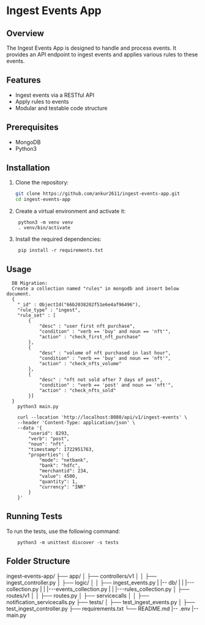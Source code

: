 # Ingest Events App

## Overview

The Ingest Events App is designed to handle and process events. It provides an API endpoint to ingest events and applies various rules to these events.

## Features

- Ingest events via a RESTful API
- Apply rules to events
- Modular and testable code structure

## Prerequisites
- MongoDB
- Python3

## Installation

1. Clone the repository:

   ```sh
   git clone https://github.com/ankur2611/ingest-events-app.git
   cd ingest-events-app
2. Create a virtual environment and activate it:

        python3 -m venv venv
        . venv/bin/activate

3. Install the required dependencies:

        pip install -r requirements.txt


## Usage
      
      DB Migration:
      Create a collection named "rules" in mongodb and insert below document.
      {
      	"_id" : ObjectId("66b2038202f51e6e4af96496"),
      	"rule_type" : "ingest",
      	"rule_set" : [
      		{
      			"desc" : "user first nft purchase",
      			"condition" : "verb == 'buy' and noun == 'nft'",
      			"action" : "check_first_nft_purchase"
      		},
      		{
      			"desc" : "volume of nft purchased in last hour",
      			"condition" : "verb == 'buy' and noun == 'nft'",
      			"action" : "check_nfts_volume"
      		},
      		{
      			"desc" : "nft not sold after 7 days of post",
      			"condition" : "verb == 'post' and noun == 'nft'",
      			"action" : "check_nfts_sold"
      		}]
      }
        python3 main.py

        curl --location 'http://localhost:8080/api/v1/ingest-events' \
        --header 'Content-Type: application/json' \
        --data '{
            "userid": 8293,
            "verb": "post",
            "noun": "nft",
            "timestamp": 1722951763,
            "properties": {
                "mode": "netbank",
                "bank": "hdfc",
                "merchantid": 234,
                "value": 4500,
                "quantity": 1,
                "currency": "INR"
            }
        }'

## Running Tests

To run the tests, use the following command:

        python3 -m unittest discover -s tests

## Folder Structure

ingest-events-app/
├── app/
│   ├── controllers/v1
│   │   ├── ingest_controller.py
│   ├── logic/
│   │   ├── ingest_events.py
|   |-- db/
|   |   |---collection.py
|   |   |---events_collection.py
|   |   |---rules_collection.py
│   ├── routes/v1
│   │   ├── routes.py
│   ├── servicecalls
│   │   ├── notification_servicecalls.py
├── tests/
│   ├── test_ingest_events.py
│   ├── test_ingest_controller.py
├── requirements.txt
└── README.md
|-- .env
|-- main.py

